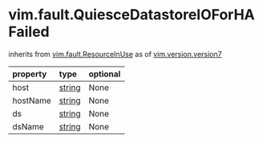 vim.fault.QuiesceDatastoreIOForHAFailed
=======================================
inherits from [vim.fault.ResourceInUse](docs/vim.fault.ResourceInUse.md)
as of [vim.version.version7](docs/vim.version.md)

| property | type | optional |
|:---------|:-----|:---------|
| host | [string](string.md "string") | None |
| hostName | [string](string.md "string") | None |
| ds | [string](string.md "string") | None |
| dsName | [string](string.md "string") | None |
